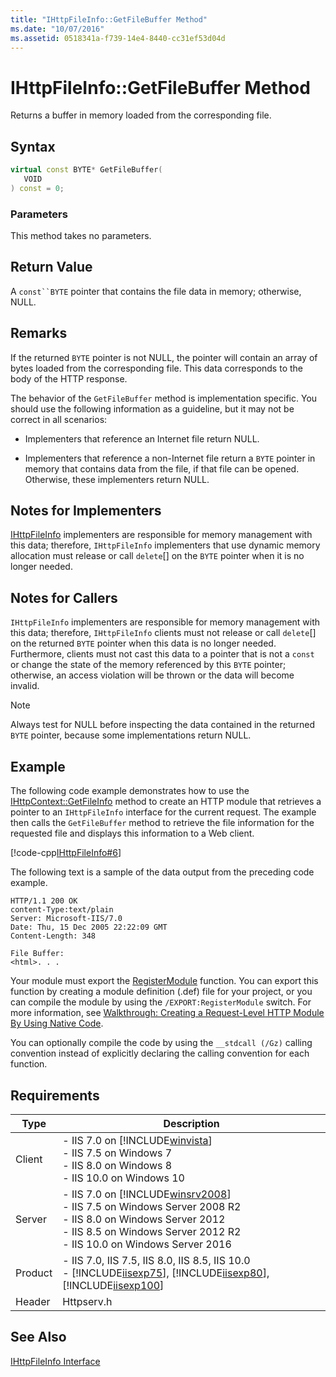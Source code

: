 ```yaml
---
title: "IHttpFileInfo::GetFileBuffer Method"
ms.date: "10/07/2016"
ms.assetid: 0518341a-f739-14e4-8440-cc31ef53d04d
---
```

# IHttpFileInfo::GetFileBuffer Method
Returns a buffer in memory loaded from the corresponding file.  
  
## Syntax  
  
```cpp  
virtual const BYTE* GetFileBuffer(  
   VOID  
) const = 0;  
```  
  
### Parameters  
 This method takes no parameters.  
  
## Return Value  
 A `const``BYTE` pointer that contains the file data in memory; otherwise, NULL.  
  
## Remarks  
 If the returned `BYTE` pointer is not NULL, the pointer will contain an array of bytes loaded from the corresponding file. This data corresponds to the body of the HTTP response.  
  
 The behavior of the `GetFileBuffer` method is implementation specific. You should use the following information as a guideline, but it may not be correct in all scenarios:  
  
-   Implementers that reference an Internet file return NULL.  
  
-   Implementers that reference a non-Internet file return a `BYTE` pointer in memory that contains data from the file, if that file can be opened. Otherwise, these implementers return NULL.  
  
## Notes for Implementers  
 [IHttpFileInfo](../../web-development-reference/native-code-api-reference/ihttpfileinfo-interface.md) implementers are responsible for memory management with this data; therefore, `IHttpFileInfo` implementers that use dynamic memory allocation must release or call `delete`[] on the `BYTE` pointer when it is no longer needed.  
  
## Notes for Callers  
 `IHttpFileInfo` implementers are responsible for memory management with this data; therefore, `IHttpFileInfo` clients must not release or call `delete`[] on the returned `BYTE` pointer when this data is no longer needed. Furthermore, clients must not cast this data to a pointer that is not a `const` or change the state of the memory referenced by this `BYTE` pointer; otherwise, an access violation will be thrown or the data will become invalid.  
  
> [!NOTE]
>  Always test for NULL before inspecting the data contained in the returned `BYTE` pointer, because some implementations return NULL.  
  
## Example  
 The following code example demonstrates how to use the [IHttpContext::GetFileInfo](../../web-development-reference/native-code-api-reference/ihttpcontext-getfileinfo-method.md) method to create an HTTP module that retrieves a pointer to an `IHttpFileInfo` interface for the current request. The example then calls the `GetFileBuffer` method to retrieve the file information for the requested file and displays this information to a Web client.  
  
 [!code-cpp[IHttpFileInfo#6](../../../samples/snippets/cpp/VS_Snippets_IIS/IIS7/IHttpFileInfo/cpp/GetFileBuffer.cpp#6)]  
  
 The following text is a sample of the data output from the preceding code example.  
  
```  
HTTP/1.1 200 OK  
content-Type:text/plain  
Server: Microsoft-IIS/7.0  
Date: Thu, 15 Dec 2005 22:22:09 GMT  
Content-Length: 348  
  
File Buffer:   
<html>. . .  
```  
  
 Your module must export the [RegisterModule](../../web-development-reference/native-code-api-reference/pfn-registermodule-function.md) function. You can export this function by creating a module definition (.def) file for your project, or you can compile the module by using the `/EXPORT:RegisterModule` switch. For more information, see [Walkthrough: Creating a Request-Level HTTP Module By Using Native Code](../../web-development-reference/native-code-development-overview/walkthrough-creating-a-request-level-http-module-by-using-native-code.md).  
  
 You can optionally compile the code by using the `__stdcall (/Gz)` calling convention instead of explicitly declaring the calling convention for each function.  
  
## Requirements  
  
|Type|Description|  
|----------|-----------------|  
|Client|-   IIS 7.0 on [!INCLUDE[winvista](../../wmi-provider/includes/winvista-md.md)]<br />-   IIS 7.5 on Windows 7<br />-   IIS 8.0 on Windows 8<br />-   IIS 10.0 on Windows 10|  
|Server|-   IIS 7.0 on [!INCLUDE[winsrv2008](../../wmi-provider/includes/winsrv2008-md.md)]<br />-   IIS 7.5 on Windows Server 2008 R2<br />-   IIS 8.0 on Windows Server 2012<br />-   IIS 8.5 on Windows Server 2012 R2<br />-   IIS 10.0 on Windows Server 2016|  
|Product|-   IIS 7.0, IIS 7.5, IIS 8.0, IIS 8.5, IIS 10.0<br />-   [!INCLUDE[iisexp75](../../web-development-reference/native-code-api-reference/includes/iisexp75-md.md)], [!INCLUDE[iisexp80](../../web-development-reference/native-code-api-reference/includes/iisexp80-md.md)], [!INCLUDE[iisexp100](../../web-development-reference/native-code-api-reference/includes/iisexp100-md.md)]|  
|Header|Httpserv.h|  
  
## See Also  
 [IHttpFileInfo Interface](../../web-development-reference/native-code-api-reference/ihttpfileinfo-interface.md)